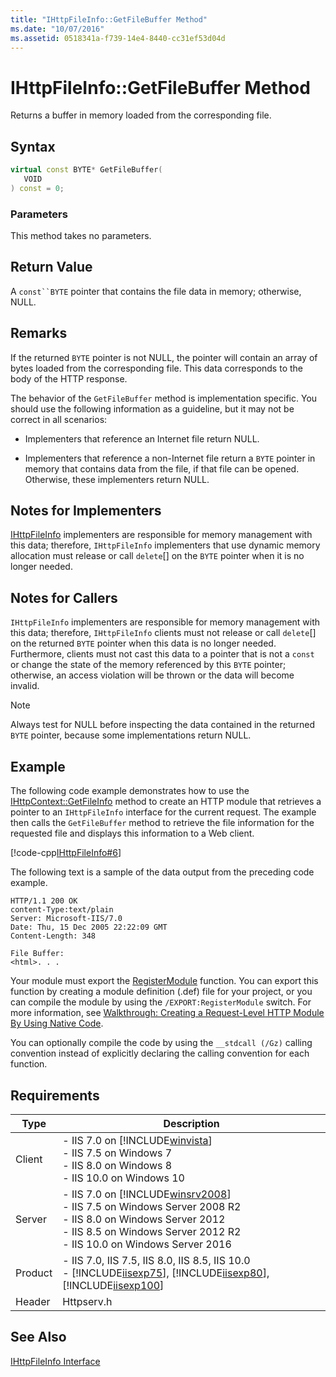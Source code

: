 ```yaml
---
title: "IHttpFileInfo::GetFileBuffer Method"
ms.date: "10/07/2016"
ms.assetid: 0518341a-f739-14e4-8440-cc31ef53d04d
---
```

# IHttpFileInfo::GetFileBuffer Method
Returns a buffer in memory loaded from the corresponding file.  
  
## Syntax  
  
```cpp  
virtual const BYTE* GetFileBuffer(  
   VOID  
) const = 0;  
```  
  
### Parameters  
 This method takes no parameters.  
  
## Return Value  
 A `const``BYTE` pointer that contains the file data in memory; otherwise, NULL.  
  
## Remarks  
 If the returned `BYTE` pointer is not NULL, the pointer will contain an array of bytes loaded from the corresponding file. This data corresponds to the body of the HTTP response.  
  
 The behavior of the `GetFileBuffer` method is implementation specific. You should use the following information as a guideline, but it may not be correct in all scenarios:  
  
-   Implementers that reference an Internet file return NULL.  
  
-   Implementers that reference a non-Internet file return a `BYTE` pointer in memory that contains data from the file, if that file can be opened. Otherwise, these implementers return NULL.  
  
## Notes for Implementers  
 [IHttpFileInfo](../../web-development-reference/native-code-api-reference/ihttpfileinfo-interface.md) implementers are responsible for memory management with this data; therefore, `IHttpFileInfo` implementers that use dynamic memory allocation must release or call `delete`[] on the `BYTE` pointer when it is no longer needed.  
  
## Notes for Callers  
 `IHttpFileInfo` implementers are responsible for memory management with this data; therefore, `IHttpFileInfo` clients must not release or call `delete`[] on the returned `BYTE` pointer when this data is no longer needed. Furthermore, clients must not cast this data to a pointer that is not a `const` or change the state of the memory referenced by this `BYTE` pointer; otherwise, an access violation will be thrown or the data will become invalid.  
  
> [!NOTE]
>  Always test for NULL before inspecting the data contained in the returned `BYTE` pointer, because some implementations return NULL.  
  
## Example  
 The following code example demonstrates how to use the [IHttpContext::GetFileInfo](../../web-development-reference/native-code-api-reference/ihttpcontext-getfileinfo-method.md) method to create an HTTP module that retrieves a pointer to an `IHttpFileInfo` interface for the current request. The example then calls the `GetFileBuffer` method to retrieve the file information for the requested file and displays this information to a Web client.  
  
 [!code-cpp[IHttpFileInfo#6](../../../samples/snippets/cpp/VS_Snippets_IIS/IIS7/IHttpFileInfo/cpp/GetFileBuffer.cpp#6)]  
  
 The following text is a sample of the data output from the preceding code example.  
  
```  
HTTP/1.1 200 OK  
content-Type:text/plain  
Server: Microsoft-IIS/7.0  
Date: Thu, 15 Dec 2005 22:22:09 GMT  
Content-Length: 348  
  
File Buffer:   
<html>. . .  
```  
  
 Your module must export the [RegisterModule](../../web-development-reference/native-code-api-reference/pfn-registermodule-function.md) function. You can export this function by creating a module definition (.def) file for your project, or you can compile the module by using the `/EXPORT:RegisterModule` switch. For more information, see [Walkthrough: Creating a Request-Level HTTP Module By Using Native Code](../../web-development-reference/native-code-development-overview/walkthrough-creating-a-request-level-http-module-by-using-native-code.md).  
  
 You can optionally compile the code by using the `__stdcall (/Gz)` calling convention instead of explicitly declaring the calling convention for each function.  
  
## Requirements  
  
|Type|Description|  
|----------|-----------------|  
|Client|-   IIS 7.0 on [!INCLUDE[winvista](../../wmi-provider/includes/winvista-md.md)]<br />-   IIS 7.5 on Windows 7<br />-   IIS 8.0 on Windows 8<br />-   IIS 10.0 on Windows 10|  
|Server|-   IIS 7.0 on [!INCLUDE[winsrv2008](../../wmi-provider/includes/winsrv2008-md.md)]<br />-   IIS 7.5 on Windows Server 2008 R2<br />-   IIS 8.0 on Windows Server 2012<br />-   IIS 8.5 on Windows Server 2012 R2<br />-   IIS 10.0 on Windows Server 2016|  
|Product|-   IIS 7.0, IIS 7.5, IIS 8.0, IIS 8.5, IIS 10.0<br />-   [!INCLUDE[iisexp75](../../web-development-reference/native-code-api-reference/includes/iisexp75-md.md)], [!INCLUDE[iisexp80](../../web-development-reference/native-code-api-reference/includes/iisexp80-md.md)], [!INCLUDE[iisexp100](../../web-development-reference/native-code-api-reference/includes/iisexp100-md.md)]|  
|Header|Httpserv.h|  
  
## See Also  
 [IHttpFileInfo Interface](../../web-development-reference/native-code-api-reference/ihttpfileinfo-interface.md)